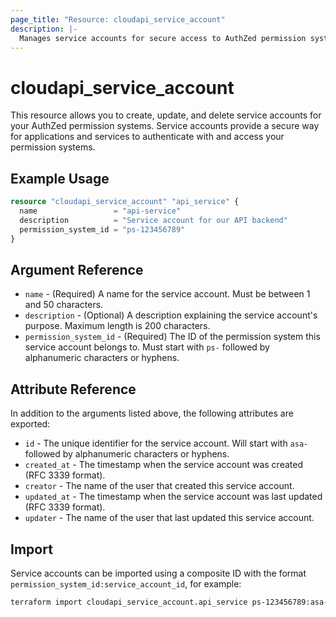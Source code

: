 ```yaml
---
page_title: "Resource: cloudapi_service_account"
description: |-
  Manages service accounts for secure access to AuthZed permission systems.
---
```


# cloudapi_service_account

This resource allows you to create, update, and delete service accounts for your AuthZed permission systems. Service accounts provide a secure way for applications and services to authenticate with and access your permission systems.

## Example Usage

```terraform
resource "cloudapi_service_account" "api_service" {
  name                 = "api-service"
  description          = "Service account for our API backend"
  permission_system_id = "ps-123456789"
}
```

## Argument Reference

* `name` - (Required) A name for the service account. Must be between 1 and 50 characters.
* `description` - (Optional) A description explaining the service account's purpose. Maximum length is 200 characters.
* `permission_system_id` - (Required) The ID of the permission system this service account belongs to. Must start with `ps-` followed by alphanumeric characters or hyphens.

## Attribute Reference

In addition to the arguments listed above, the following attributes are exported:

* `id` - The unique identifier for the service account. Will start with `asa-` followed by alphanumeric characters or hyphens.
* `created_at` - The timestamp when the service account was created (RFC 3339 format).
* `creator` - The name of the user that created this service account.
* `updated_at` - The timestamp when the service account was last updated (RFC 3339 format).
* `updater` - The name of the user that last updated this service account.

## Import

Service accounts can be imported using a composite ID with the format `permission_system_id:service_account_id`, for example:

```bash
terraform import cloudapi_service_account.api_service ps-123456789:asa-abcdef123456
``` 
